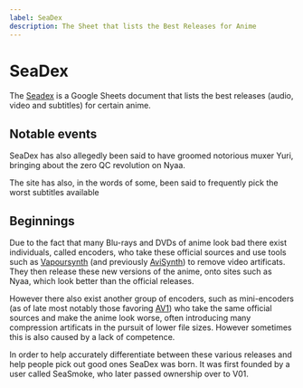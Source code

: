 ```yaml
---
label: SeaDex
description: The Sheet that lists the Best Releases for Anime
---
```


# SeaDex

The [Seadex](https://releases.moe/) is a Google Sheets document that lists the best releases (audio, video and subtitles) for certain anime.

## Notable events

SeaDex has also allegedly been said to have groomed notorious muxer Yuri, bringing about the zero QC revolution on Nyaa.

The site has also, in the words of some, been said to frequently pick the worst subtitles available

## Beginnings

Due to the fact that many Blu-rays and DVDs of anime look bad there exist individuals,  called encoders, who take these official sources and use tools such as [Vapoursynth](https://github.com/vapoursynth/vapoursynth) (and previously [AviSynth](https://github.com/AviSynth/AviSynthPlus)) to remove video artificats. They then release these new versions of the anime, onto sites such as Nyaa, which look better than the official releases.

However there also exist another group of encoders, such as mini-encoders (as of late most notably those favoring [AV1](https://en.wikipedia.org/wiki/AV1)) who take the same official sources and make the anime look worse, often introducing many compression artificats in the pursuit of lower file sizes. However sometimes this is also caused by a lack of competence.

In order to help accurately differentiate between these various releases and help people pick out good ones SeaDex was born. It was first founded by a user called SeaSmoke, who later passed ownership over to V01.
